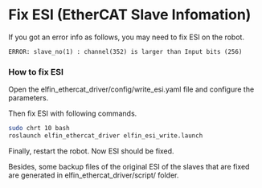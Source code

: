 Fix ESI (EtherCAT Slave Infomation)
====

If you got an error info as follows, you may need to fix ESI on the robot.
```
ERROR: slave_no(1) : channel(352) is larger than Input bits (256)
```

### How to fix ESI

Open the elfin_ethercat_driver/config/write_esi.yaml file and configure the parameters.

Then fix ESI with following commands.
```sh
sudo chrt 10 bash
roslaunch elfin_ethercat_driver elfin_esi_write.launch
```

Finally, restart the robot. Now ESI should be fixed.

Besides, some backup files of the original ESI of the slaves that are fixed are generated in elfin_ethercat_driver/script/ folder.
